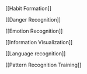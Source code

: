 
[[Habit Formation]]


[[Danger Recognition]]


[[Emotion Recognition]]


[[Information Visualization]]


[[Language recognition]]


[[Pattern Recognition Training]]


